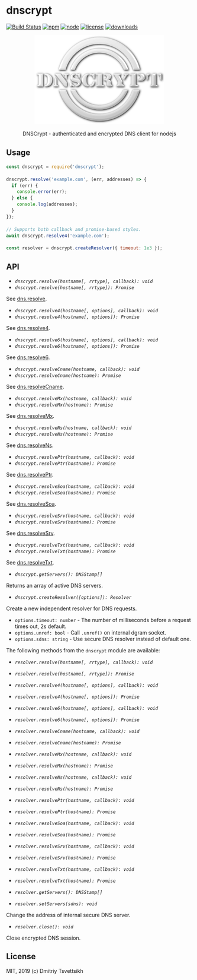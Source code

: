 # dnscrypt
[![Build Status](https://travis-ci.com/reklatsmasters/dnscrypt.svg?token=u7sXsR3bTvzyLs6vq3CD&branch=master)](https://travis-ci.com/reklatsmasters/dnscrypt)
[![npm](https://img.shields.io/npm/v/dnscrypt.svg)](https://npmjs.org/package/dnscrypt)
[![node](https://img.shields.io/node/v/dnscrypt.svg)](https://npmjs.org/package/dnscrypt)
[![license](https://img.shields.io/npm/l/dnscrypt.svg)](https://npmjs.org/package/dnscrypt)
[![downloads](https://img.shields.io/npm/dm/dnscrypt.svg)](https://npmjs.org/package/dnscrypt)

<p align='center'>
  <img src='dnscrypt.png' width='350' alt='dnscrypt logo' />
  <p align='center'>DNSCrypt - authenticated and encrypted DNS client for nodejs</p>
</p>

## Usage

```js
const dnscrypt = require('dnscrypt');

dnscrypt.resolve('example.com', (err, addresses) => {
  if (err) {
    console.error(err);
  } else {
    console.log(addresses);
  }
});

// Supports both callback and promise-based styles.
await dnscrypt.resolve4('example.com');

const resolver = dnscrypt.createResolver({ timeout: 1e3 });
```

## API

* *`dnscrypt.resolve(hostname[, rrtype], callback): void`*
* *`dnscrypt.resolve(hostname[, rrtype]): Promise`*

See [dns.resolve](https://nodejs.org/dist/latest-v12.x/docs/api/dns.html#dns_dns_resolve_hostname_rrtype_callback).

* *`dnscrypt.resolve4(hostname[, options], callback): void`*
* *`dnscrypt.resolve4(hostname[, options]): Promise`*

See [dns.resolve4](https://nodejs.org/dist/latest-v12.x/docs/api/dns.html#dns_dns_resolve4_hostname_options_callback).

* *`dnscrypt.resolve6(hostname[, options], callback): void`*
* *`dnscrypt.resolve6(hostname[, options]): Promise`*

See [dns.resolve6](https://nodejs.org/dist/latest-v12.x/docs/api/dns.html#dns_dns_resolve6_hostname_options_callback).

* *`dnscrypt.resolveCname(hostname, callback): void`*
* *`dnscrypt.resolveCname(hostname): Promise`*

See [dns.resolveCname](https://nodejs.org/dist/latest-v12.x/docs/api/dns.html#dns_dns_resolvecname_hostname_callback).

* *`dnscrypt.resolveMx(hostname, callback): void`*
* *`dnscrypt.resolveMx(hostname): Promise`*

See [dns.resolveMx](https://nodejs.org/dist/latest-v12.x/docs/api/dns.html#dns_dns_resolvemx_hostname_callback).

* *`dnscrypt.resolveNs(hostname, callback): void`*
* *`dnscrypt.resolveNs(hostname): Promise`*

See [dns.resolveNs](https://nodejs.org/dist/latest-v12.x/docs/api/dns.html#dns_dns_resolvens_hostname_callback).

* *`dnscrypt.resolvePtr(hostname, callback): void`*
* *`dnscrypt.resolvePtr(hostname): Promise`*

See [dns.resolvePtr](https://nodejs.org/dist/latest-v12.x/docs/api/dns.html#dns_dns_resolveptr_hostname_callback).

* *`dnscrypt.resolveSoa(hostname, callback): void`*
* *`dnscrypt.resolveSoa(hostname): Promise`*

See [dns.resolveSoa](https://nodejs.org/dist/latest-v12.x/docs/api/dns.html#dns_dns_resolvesoa_hostname_callback).

* *`dnscrypt.resolveSrv(hostname, callback): void`*
* *`dnscrypt.resolveSrv(hostname): Promise`*

See [dns.resolveSrv](https://nodejs.org/dist/latest-v12.x/docs/api/dns.html#dns_dns_resolvesrv_hostname_callback).

* *`dnscrypt.resolveTxt(hostname, callback): void`*
* *`dnscrypt.resolveTxt(hostname): Promise`*

See [dns.resolveTxt](https://nodejs.org/dist/latest-v12.x/docs/api/dns.html#dns_dns_resolvetxt_hostname_callback).

* *`dnscrypt.getServers(): DNSStamp[]`*

Returns an array of active DNS servers.

* *`dnscrypt.createResolver([options]): Resolver`*

Create a new independent resolver for DNS requests.

  - `options.timeout: number` - The number of milliseconds before a request times out, 2s default.
  - `options.unref: bool` - Call `.unref()` on internal dgram socket.
  - `options.sdns: string` - Use secure DNS resolver instead of default one.

The following methods from the `dnscrypt` module are available:

* *`resolver.resolve(hostname[, rrtype], callback): void`*
* *`resolver.resolve(hostname[, rrtype]): Promise`*
* *`resolver.resolve4(hostname[, options], callback): void`*
* *`resolver.resolve4(hostname[, options]): Promise`*
* *`resolver.resolve6(hostname[, options], callback): void`*
* *`resolver.resolve6(hostname[, options]): Promise`*
* *`resolver.resolveCname(hostname, callback): void`*
* *`resolver.resolveCname(hostname): Promise`*
* *`resolver.resolveMx(hostname, callback): void`*
* *`resolver.resolveMx(hostname): Promise`*
* *`resolver.resolveNs(hostname, callback): void`*
* *`resolver.resolveNs(hostname): Promise`*
* *`resolver.resolvePtr(hostname, callback): void`*
* *`resolver.resolvePtr(hostname): Promise`*
* *`resolver.resolveSoa(hostname, callback): void`*
* *`resolver.resolveSoa(hostname): Promise`*
* *`resolver.resolveSrv(hostname, callback): void`*
* *`resolver.resolveSrv(hostname): Promise`*
* *`resolver.resolveTxt(hostname, callback): void`*
* *`resolver.resolveTxt(hostname): Promise`*
* *`resolver.getServers(): DNSStamp[]`*

* *`resolver.setServers(sdns): void`*

Change the address of internal secure DNS server.

* *`resolver.close(): void`*

Close encrypted DNS session.

## License

MIT, 2019 (c) Dmitriy Tsvettsikh
